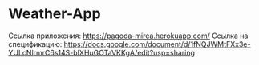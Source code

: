 # Weather-App
Ссылка приложения: https://pagoda-mirea.herokuapp.com/
Ссылка на спецификацию: https://docs.google.com/document/d/1fNQJWMtFXx3e-YULcNlrmrC6s14S-bIXHuGOTaVKKgA/edit?usp=sharing
